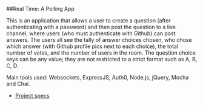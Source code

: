 ##Real Time: A Polling App

This is an application that allows a user to create a question (after authenticating with a password) and then post the question to a live channel, where users (who must authenticate with Github) can post answers. The users all see the tally of answer choices chosen, who chose which answer (with Github profile pics next to each choice), the total number of votes, and the number of users in the room. The question choice keys can be any value; they are not restricted to a strict format such as A, B, C, D.

Main tools used: Websockets, ExpressJS, Auth0, Node.js, jQuery, Mocha and Chai.

* [Project specs](http://frontend.turing.io/projects/real-time.html)
